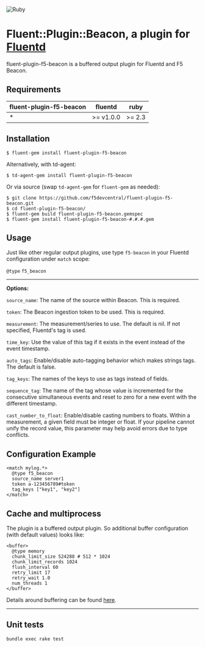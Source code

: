 ![Ruby](https://github.com/f5devcentral/fluent-plugin-f5-beacon/workflows/Ruby/badge.svg)

# Fluent::Plugin::Beacon, a plugin for [Fluentd](http://fluentd.org)

fluent-plugin-f5-beacon is a buffered output plugin for Fluentd and F5 Beacon.

## Requirements

| fluent-plugin-f5-beacon | fluentd | ruby |
|------------------------|---------|------|
| * | >= v1.0.0  | >= 2.3 |

## Installation

    $ fluent-gem install fluent-plugin-f5-beacon

Alternatively, with td-agent:

    $ td-agent-gem install fluent-plugin-f5-beacon

Or via source (swap `td-agent-gem` for `fluent-gem` as needed):

    $ git clone https://github.com/f5devcentral/fluent-plugin-f5-beacon.git
    $ cd fluent-plugin-f5-beacon/
    $ fluent-gem build fluent-plugin-f5-beacon.gemspec
    $ fluent-gem install fluent-plugin-f5-beacon-#.#.#.gem

## Usage

Just like other regular output plugins, use type `f5-beacon` in your Fluentd configuration under `match` scope:

`@type` `f5_beacon`

--------------

**Options:**

`source_name`: The name of the source within Beacon.  This is required.

`token`: The Beacon ingestion token to be used.  This is required.

`measurement`: The measurement/series to use.  The default is nil.  If not specified, Fluentd's tag is used.

`time_key`: Use the value of this tag if it exists in the event instead of the event timestamp.

`auto_tags`: Enable/disable auto-tagging behavior which makes strings tags.  The default is false.

`tag_keys`: The names of the keys to use as tags instead of fields.

`sequence_tag`: The name of the tag whose value is incremented for the consecutive simultaneous events and reset to zero for a new event with the different timestamp.

`cast_number_to_float`: Enable/disable casting numbers to floats.  Within a measurement, a given field must be integer or float.  If your pipeline cannot unify the record value, this parameter may help avoid errors due to type conflicts.

## Configuration Example

```
<match mylog.*>
  @type f5_beacon
  source_name server1
  token a-123456789#token
  tag_keys ["key1", "key2"]
</match>
```

## Cache and multiprocess

The plugin is a buffered output plugin.  So additional buffer configuration (with default values) looks like:

```
<buffer>
  @type memory
  chunk_limit_size 524288 # 512 * 1024
  chunk_limit_records 1024
  flush_interval 60
  retry_limit 17
  retry_wait 1.0
  num_threads 1
</buffer>
```

Details around buffering can be found [here](https://docs.fluentd.org/buffer).

---

## Unit tests

```
bundle exec rake test
```
